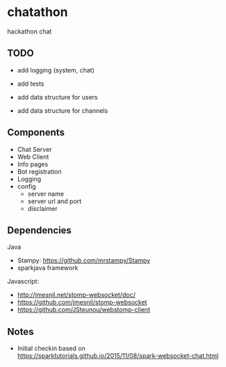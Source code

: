 chatathon
=========
hackathon chat


TODO
----

* add logging (system, chat)
* add tests

* add data structure for users
* add data structure for channels




Components
----

* Chat Server
* Web Client
* Info pages
* Bot registration
* Logging
* config
  * server name
  * server url and port
  * disclaimer
 

Dependencies
------------

Java 
* Stampy: https://github.com/mrstampy/Stampy
* sparkjava framework 

Javascript:
* http://jmesnil.net/stomp-websocket/doc/
* https://github.com/jmesnil/stomp-websocket
* https://github.com/JSteunou/webstomp-client



Notes
-----

* Initial checkin based on 
  https://sparktutorials.github.io/2015/11/08/spark-websocket-chat.html

